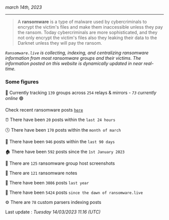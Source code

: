 _march 14th, 2023_

---

> A **ransomware** is a type of malware used by cybercriminals to encrypt the victim's files and make them inaccessible unless they pay the ransom. Today cybercriminals are more sophisticated, and they not only encrypt the victim's files also they leaking their data to the Darknet unless they will pay the ransom.


_`Ransomware.live` is collecting, indexing, and centralizing ransomware information from most ransomware groups and their victims. The information posted on this website is dynamically updated in near real-time._

### Some figures 

🔎 Currently tracking `139` groups across `254` relays & mirrors - _`73` currently online_ 🟢

Check recent ransomware posts [`here`](recentposts.md)


⏰ There have been `20` posts within the `last 24 hours`

🕓 There have been `170` posts within the `month of march`

📅 There have been `946` posts within the `last 90 days`

🏚 There have been `592` posts since the `1st January 2023`

📸 There are `125` ransomware group host screenshots

📝 There are `121` ransomware notes

🚀 There have been `3086` posts `last year`

🐣 There have been `5424` posts `since the dawn of ransomware.live`

⚙️ There are `78` custom parsers indexing posts



Last update : _Tuesday 14/03/2023 11.16 (UTC)_

